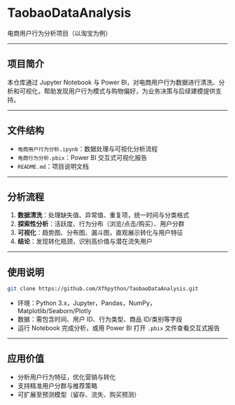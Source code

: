 # TaobaoDataAnalysis

电商用户行为分析项目（以淘宝为例）

---

## 项目简介

本仓库通过 Jupyter Notebook 与 Power BI，对电商用户行为数据进行清洗、分析和可视化，帮助发现用户行为模式与购物偏好，为业务决策与后续建模提供支持。

---

## 文件结构

* `电商用户行为分析.ipynb`：数据处理与可视化分析流程
* `电商行为分析.pbix`：Power BI 交互式可视化报告
* `README.md`：项目说明文档

---

## 分析流程

1. **数据清洗**：处理缺失值、异常值、重复项，统一时间与分类格式
2. **探索性分析**：活跃度、行为分布（浏览/点击/购买）、用户分群
3. **可视化**：趋势图、分布图、漏斗图，直观展示转化与用户特征
4. **结论**：发现转化瓶颈，识别高价值与潜在流失用户

---

## 使用说明

```bash
git clone https://github.com/Xfhpython/TaobaoDataAnalysis.git
```

* 环境：Python 3.x，Jupyter，Pandas，NumPy，Matplotlib/Seaborn/Plotly
* 数据：需包含时间、用户 ID、行为类型、商品 ID/类别等字段
* 运行 Notebook 完成分析，或用 Power BI 打开 `.pbix` 文件查看交互式报告

---

## 应用价值

* 分析用户行为特征，优化营销与转化
* 支持精准用户分群与推荐策略
* 可扩展至预测模型（留存、流失、购买预测）

